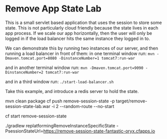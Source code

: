 # Remove App State Lab

This is a small servlet based application that uses the session to store some state.
This is not particularly cloud friendly because the state lives in each app process.
If we scale our app horizontally, then the user will only be logged in if the load balancer
hits the same instance they logged in to.

We can demonstrate this by running two instances of our server, and then running a load balancer in front of them:
in one terminal window run:
`mvn -Dmaven.tomcat.port=8080 -DinstanceNumber=1 tomcat7:run-war`

and in another terminal window run:
`mvn -Dmaven.tomcat.port=9090 -DinstanceNumber=2 tomcat7:run-war`

and in a third window run:
`./start-load-balancer.sh`

Take this example, and introduce a redis server to hold the state.

mvn clean package
cf push remove-session-state -p target/remove-session-state-lab.war -i 2 --random-route --no-start

cf start remove-session-state


./gradlew replatformingRemoveInstanceSpecificState -PsessionStateUrl=https://remove-session-state-fantastic-oryx.cfapps.io

